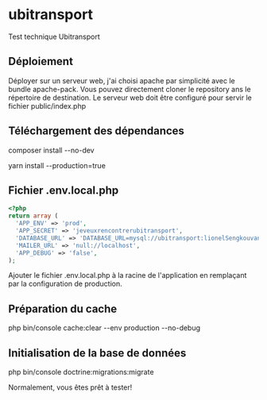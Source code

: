 # ubitransport
Test technique Ubitransport

## Déploiement
Déployer sur un serveur web, j'ai choisi apache par simplicité avec le bundle apache-pack.
Vous pouvez directement cloner le repository ans le répertoire de destination. 
Le serveur web doit être configuré pour servir le fichier public/index.php

## Téléchargement des dépendances
composer install --no-dev

yarn install --production=true

## Fichier .env.local.php
``` php
<?php
return array (
  'APP_ENV' => 'prod',
  'APP_SECRET' => 'jeveuxrencontrerubitransport',
  'DATABASE_URL' => 'DATABASE_URL=mysql://ubitransport:lionelSengkouvanh@10.3.0.120:3306/ubitransport',
  'MAILER_URL' => 'null://localhost',
  'APP_DEBUG' => 'false',
);
```

Ajouter le fichier .env.local.php à la racine de l'application en remplaçant par la configuration de production. 

## Préparation du cache
php bin/console cache:clear --env production --no-debug

## Initialisation de la base de données
php bin/console doctrine:migrations:migrate

Normalement, vous êtes prêt à tester!
